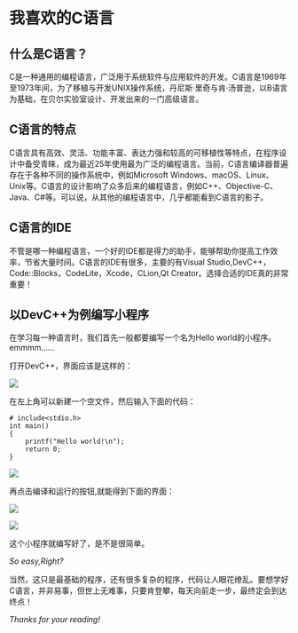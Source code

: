 
# 我喜欢的C语言

## 什么是C语言？

C是一种通用的编程语言，广泛用于系统软件与应用软件的开发。C语言是1969年至1973年间，为了移植与开发UNIX操作系统，丹尼斯·里奇与肯·汤普逊，以B语言为基础，在贝尔实验室设计、开发出来的一门高级语言。

## C语言的特点

C语言具有高效、灵活、功能丰富、表达力强和较高的可移植性等特点，在程序设计中备受青睐，成为最近25年使用最为广泛的编程语言。当前，C语言编译器普遍存在于各种不同的操作系统中，例如Microsoft Windows、macOS、Linux、Unix等。C语言的设计影响了众多后来的编程语言，例如C++、Objective-C、Java、C#等。可以说，从其他的编程语言中，几乎都能看到C语言的影子。

## C语言的IDE

不管是哪一种编程语言，一个好的IDE都是得力的助手，能够帮助你提高工作效率，节省大量时间。C语言的IDE有很多，主要的有Visual Studio,DevC++，Code::Blocks，CodeLite，Xcode，CLion,Qt Creator。选择合适的IDE真的非常重要！

## 以DevC++为例编写小程序

在学习每一种语言时，我们首先一般都要编写一个名为Hello world的小程序。emmmm……

打开DevC++，界面应该是这样的：

![](https://img-blog.csdnimg.cn/20190101134449310.png?x-oss-process=image/watermark,type_ZmFuZ3poZW5naGVpdGk,shadow_10,text_aHR0cHM6Ly9ibG9nLmNzZG4ubmV0L3dlaXhpbl80MzM0NzA5NQ==,size_16,color_FFFFFF,t_70)

在左上角可以新建一个空文件，然后输入下面的代码：

```
# include<stdio.h>
int main()
{
	printf("Hello world!\n");
	return 0;
}
```

![](https://img-blog.csdnimg.cn/20190101134501218.png?x-oss-process=image/watermark,type_ZmFuZ3poZW5naGVpdGk,shadow_10,text_aHR0cHM6Ly9ibG9nLmNzZG4ubmV0L3dlaXhpbl80MzM0NzA5NQ==,size_16,color_FFFFFF,t_70)

再点击编译和运行的按钮,就能得到下面的界面：

![](https://img-blog.csdnimg.cn/20190101134510973.png?x-oss-process=image/watermark,type_ZmFuZ3poZW5naGVpdGk,shadow_10,text_aHR0cHM6Ly9ibG9nLmNzZG4ubmV0L3dlaXhpbl80MzM0NzA5NQ==,size_16,color_FFFFFF,t_70)

![](https://img-blog.csdnimg.cn/2019010113452656.png?x-oss-process=image/watermark,type_ZmFuZ3poZW5naGVpdGk,shadow_10,text_aHR0cHM6Ly9ibG9nLmNzZG4ubmV0L3dlaXhpbl80MzM0NzA5NQ==,size_16,color_FFFFFF,t_70)

这个小程序就编写好了，是不是很简单。

*So easy,Right?*

当然，这只是最基础的程序，还有很多复杂的程序，代码让人眼花缭乱。要想学好C语言，并非易事，但世上无难事，只要肯登攀，每天向前走一步，最终定会到达终点！

*Thanks for your reading!*